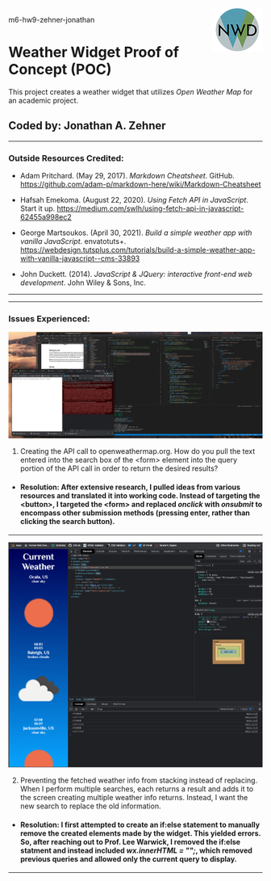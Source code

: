 <img style="float: right;" src="images/logo.png">

m6-hw9-zehner-jonathan

# Weather Widget Proof of Concept (POC)

This project creates a weather widget that utilizes _Open Weather Map_ for an academic project.

## Coded by: Jonathan A. Zehner

---

### **Outside Resources Credited:**

- Adam Pritchard. (May 29, 2017). _Markdown Cheatsheet_. GitHub. https://github.com/adam-p/markdown-here/wiki/Markdown-Cheatsheet

- Hafsah Emekoma. (August 22, 2020). _Using Fetch API in JavaScript_. Start it up. https://medium.com/swlh/using-fetch-api-in-javascript-62455a998ec2

- George Martsoukos. (April 30, 2021). _Build a simple weather app with vanilla JavaScript_. envatotuts+. https://webdesign.tutsplus.com/tutorials/build-a-simple-weather-app-with-vanilla-javascript--cms-33893

- John Duckett. (2014). _JavaScript & JQuery: interactive front-end web development_. John Wiley & Sons, Inc.

---

---

### **Issues Experienced:**

![alt text](images/screenshot-error-issue1.png "Screenshot of Issue # 1")

1. Creating the API call to openweathermap.org. How do you pull the text entered into the search box of the \<form> element into the query portion of the API call in order to return the desired results?

- #### **Resolution:** After extensive research, I pulled ideas from various resources and translated it into working code. Instead of targeting the \<button>, I targeted the \<form> and replaced _onclick_ with _onsubmit_ to encompass other submission methods (pressing enter, rather than clicking the search button).

---

![alt text](images/screenshot-issue2.png "Screenshot of Issue # 1")

2. Preventing the fetched weather info from stacking instead of replacing. When I perform multiple searches, each returns a result and adds it to the screen creating multiple weather info returns. Instead, I want the new search to replace the old information.

- #### **Resolution:** I first attempted to create an if:else statement to manually remove the created elements made by the widget. This yielded errors. So, after reaching out to Prof. Lee Warwick, I removed the if:else statment and instead included _wx.innerHTML = "";_, which removed previous queries and allowed only the current query to display.

---
